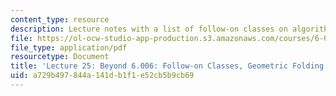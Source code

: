 ```yaml
---
content_type: resource
description: Lecture notes with a list of follow-on classes on algorithms and theory.
file: https://ol-ocw-studio-app-production.s3.amazonaws.com/courses/6-006-introduction-to-algorithms-spring-2008/a729b497844a141db1f1e52cb5b9cb69_lec25.pdf
file_type: application/pdf
resourcetype: Document
title: 'Lecture 25: Beyond 6.006: Follow-on Classes, Geometric Folding Algorithms'
uid: a729b497-844a-141d-b1f1-e52cb5b9cb69
---
```

